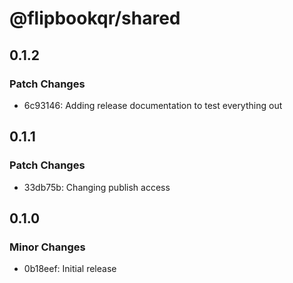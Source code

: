 # @flipbookqr/shared

## 0.1.2

### Patch Changes

- 6c93146: Adding release documentation to test everything out

## 0.1.1

### Patch Changes

- 33db75b: Changing publish access

## 0.1.0

### Minor Changes

- 0b18eef: Initial release
